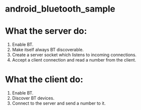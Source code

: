 # android_bluetooth_sample

# What the server do:

1. Enable BT.
2. Make itself always BT discoverable.
3. Create a server socket which listens to incoming connections.
4. Accept a client connection and read a number from the client.

# What the client do:

1. Enable BT.
2. Discover BT devices.
3. Connect to the server and send a number to it.
